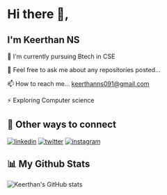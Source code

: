 
# Hi there 👋, 
## I'm Keerthan NS


🧠 I'm currently pursuing Btech in CSE

💬 Feel free to ask me about any repositories posted...

📫 How to reach me... keerthanns091@gmail.com

⚡️ Exploring Computer science


## 🔗 Other ways to connect

[![linkedin](https://camo.githubusercontent.com/162001cc0747178f47ced6e40de0cd16e375beb9b5fbca4ea3d520ecca78cd85/68747470733a2f2f696d672e69636f6e73382e636f6d2f666c75656e742f34382f3030303030302f6c696e6b6564696e2e706e67)](https://www.linkedin.com/in/keerthan-n-s-220142208/)
[![twitter](https://camo.githubusercontent.com/935991993635cd0e6398dd4368b13949a1bac7853b6361bd8d44bf95641f986a/68747470733a2f2f696d672e69636f6e73382e636f6d2f666c75656e742f34382f3030303030302f747769747465722e706e67)](https://twitter.com/keerthan_ns)
[![instagram](https://camo.githubusercontent.com/15de05815ac1eacce5ad522291d8fc1e7bc86b2aeb4e90b063a023044efe2a91/68747470733a2f2f696d672e69636f6e73382e636f6d2f666c75656e742f34382f3030303030302f696e7374616772616d2d6e65772e706e67)](https://instagram.com/keerthan_ns)


## 📊 My Github Stats

<!--   <br/> -->
<!--   <p align = "center"> -->
<!--   <img src ="https://github-readme-stats.vercel.app/api?username=keerthan2002&show_icons=true&count_private=true&theme=tokyonight&line_height=27"> -->
  ![Keerthan's GitHub stats](https://github-readme-stats.vercel.app/api?username=keerthan2002&show_icons=true&theme=radical&count_private=true)
<!-- </p> -->
